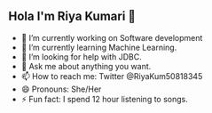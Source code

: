 ## Hola I'm Riya Kumari 👋

- 🔭 I’m currently working on Software development
- 🌱 I’m currently learning Machine Learning.
- 🤔 I’m looking for help with JDBC.
- 💬 Ask me about anything you want.
- 📫 How to reach me: Twitter @RiyaKum50818345
- 😄 Pronouns: She/Her
- ⚡ Fun fact: I spend 12 hour listening to songs.
